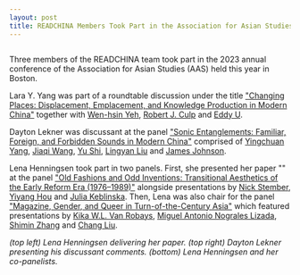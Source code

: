 ```yaml
---
layout: post
title: READCHINA Members Took Part in the Association for Asian Studies (AAS) 2023 Annual Conference in Boston
---
```


<span class="image fit"><img src="{% link assets/images/aas23-logo.png %}" alt="" /></span>

Three members of the READCHINA team took part in the 2023 annual conference of the Association for Asian Studies (AAS) held this year in Boston.

Lara Y. Yang was part of a roundtable discussion under the title ["Changing Places: Displacement, Emplacement, and Knowledge Production in Modern China"](https://asianstudies.confex.com/asianstudies/2023/meetingapp.cgi/Session/1646) together with [Wen-hsin Yeh](https://history.berkeley.edu/wen-hsin-yeh), [Robert J. Culp](https://www.bard.edu/faculty/details/?id=229) and [Eddy U](https://sociology.ucdavis.edu/people/eu). 

Dayton Lekner was discussant at the panel ["Sonic Entanglements: Familiar, Foreign, and Forbidden Sounds in Modern China"](https://asianstudies.confex.com/asianstudies/2023/meetingapp.cgi/Session/2352) comprised of [Yingchuan Yang](https://history.columbia.edu/person/yang-yingchuan/), [Jiaqi Wang](http://ealac.columbia.edu/jiaqi-wang/), [Yu Shi](https://history.ucla.edu/grads/yu-shi-%E6%97%B6%E6%98%B1%EF%BC%89), [Lingyan Liu](https://history.illinois.edu/directory/profile/lliu80) and [James Johnson](https://www.bu.edu/history/profile/james-h-johnson/).

Lena Henningsen took part in two panels. First, she presented her paper "" at the panel ["Old Fashions and Odd Inventions: Transitional Aesthetics of the Early Reform Era (1976–1989)"](https://asianstudies.confex.com/asianstudies/2023/meetingapp.cgi/Session/1808) alongside presentations by [Nick Stember](https://www.ames.cam.ac.uk/people/nick-stember), [Yiyang Hou](https://www.alc.ucla.edu/person/yiyang-hou/) and [Julia Keblinska](https://easc.osu.edu/people/keblinska.1). Then, Lena was also chair for the panel ["Magazine, Gender, and Queer in Turn-of-the-Century Asia"](https://asianstudies.confex.com/asianstudies/2023/meetingapp.cgi/Session/2200) which featured presentations by [Kika W.L. Van Robays](https://www2.crs.cuhk.edu.hk/mpcs/postgraduate-students), [Miguel Antonio Nograles Lizada](https://www.hsu.edu.hk/en/teaching-learning/academic-staff/?staffId=1115), [Shimin Zhang](Heidelberg) and [Chang Liu](https://www.google.com/search?client=firefox-b-d&q=Chang+Liu%2C+University+of+Heidelberg). 

<div class="box alt">
	<div class="row uniform">
		<div class="6u"><span class="image fit"><img src="{% link assets/images/aas23-lena1.JPG %}" alt="" /></span></div>
    	<div class="6u"><span class="image fit"><img src="{% link assets/images/aas23-dayton.JPG %}" alt="" /></span></div>
		<div class="6u"><span class="image fit"><img src="{% link assets/images/aas23-lena2.JPG %}" alt="" /></span></div>
	<i>(top left) Lena Henningsen delivering her paper. (top right) Dayton Lekner presenting his discussant comments. (bottom) Lena Henningsen and her co-panelists.</i>
</div>